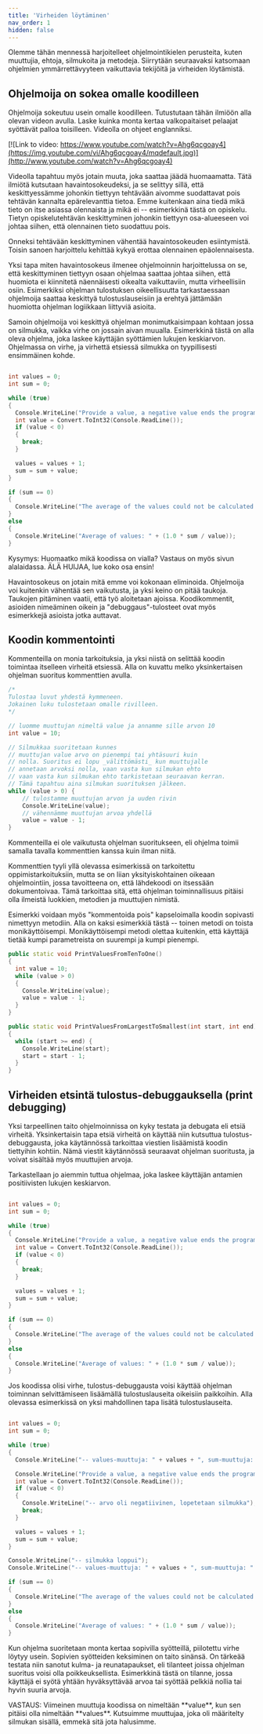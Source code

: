 ```yaml
---
title: 'Virheiden löytäminen'
nav_order: 1
hidden: false
---
```


Olemme tähän mennessä harjoitelleet ohjelmointikielen perusteita, kuten muuttujia, ehtoja, silmukoita ja metodeja. Siirrytään seuraavaksi katsomaan ohjelmien ymmärrettävyyteen vaikuttavia tekijöitä ja virheiden löytämistä.

## Ohjelmoija on sokea omalle koodilleen

Ohjelmoija sokeutuu usein omalle koodilleen. Tutustutaan tähän ilmiöön alla olevan videon avulla. Laske kuinka monta kertaa valkopaitaiset pelaajat syöttävät palloa toisilleen. Videolla on ohjeet englanniksi.

[![Link to video: https://www.youtube.com/watch?v=Ahg6qcgoay4](https://img.youtube.com/vi/Ahg6qcgoay4/mqdefault.jpg)](http://www.youtube.com/watch?v=Ahg6qcgoay4)

Videolla tapahtuu myös jotain muuta, joka saattaa jäädä huomaamatta. Tätä ilmiötä kutsutaan havaintosokeudeksi, ja se selittyy sillä, että keskittyessämme johonkin tiettyyn tehtävään aivomme suodattavat pois tehtävän kannalta epärelevanttia tietoa. Emme kuitenkaan aina tiedä mikä tieto on itse asiassa olennaista ja mikä ei -- esimerkkinä tästä on opiskelu. Tietyn opiskelutehtävän keskittyminen johonkin tiettyyn osa-alueeseen voi johtaa siihen, että olennainen tieto suodattuu pois.

Onneksi tehtävään keskittyminen vähentää havaintosokeuden esiintymistä. Toisin sanoen harjoittelu kehittää kykyä erottaa olennainen epäolennaisesta.

Yksi tapa miten havaintosokeus ilmenee ohjelmoinnin harjoittelussa on se, että keskittyminen tiettyyn osaan ohjelmaa saattaa johtaa siihen, että huomiota ei kiinnitetä näennäisesti oikealta vaikuttaviin, mutta virheellisiin osiin. Esimerkiksi ohjelman tulostuksen oikeellisuutta tarkastaessaan ohjelmoija saattaa keskittyä tulostuslauseisiin ja erehtyä jättämään huomiotta ohjelman logiikkaan liittyviä asioita.

Samoin ohjelmoija voi keskittyä ohjelman monimutkaisimpaan kohtaan jossa on silmukka, vaikka virhe on jossain aivan muualla. Esimerkkinä tästä on alla oleva ohjelma, joka laskee käyttäjän syöttämien lukujen keskiarvon. Ohjelmassa on virhe, ja virhettä etsiessä silmukka on tyypillisesti ensimmäinen kohde. 

```cpp

int values = 0;
int sum = 0;

while (true)
{
  Console.WriteLine("Provide a value, a negative value ends the program");
  int value = Convert.ToInt32(Console.ReadLine());
  if (value < 0)
  {
    break;
  }

  values = values + 1;
  sum = sum + value;
}

if (sum == 0)
{
  Console.WriteLine("The average of the values could not be calculated.");
}
else
{
  Console.WriteLine("Average of values: " + (1.0 * sum / value));
}
```

Kysymys: Huomaatko mikä koodissa on vialla? Vastaus on myös sivun alalaidassa. ÄLÄ HUIJAA, lue koko osa ensin!

Havaintosokeus on jotain mitä emme voi kokonaan eliminoida. Ohjelmoija voi kuitenkin vähentää sen vaikutusta, ja yksi keino on pitää taukoja. Taukojen pitäminen vaatii, että työ aloitetaan ajoissa. Koodikommentit, asioiden nimeäminen oikein ja "debuggaus"-tulosteet ovat myös esimerkkejä asioista jotka auttavat.

## Koodin kommentointi

Kommenteilla on monia tarkoituksia, ja yksi niistä on selittää koodin toimintaa itselleen virheitä etsiessä. Alla on kuvattu melko yksinkertaisen ohjelman suoritus kommenttien avulla.

```cpp
/*
Tulostaa luvut yhdestä kymmeneen.
Jokainen luku tulostetaan omalle rivilleen.
*/

// luomme muuttujan nimeltä value ja annamme sille arvon 10
int value = 10;

// Silmukkaa suoritetaan kunnes
// muuttujan value arvo on pienempi tai yhtäsuuri kuin
// nolla. Suoritus ei lopu _välittömästi_ kun muuttujalle
// annetaan arvoksi nolla, vaan vasta kun silmukan ehto
// vaan vasta kun silmukan ehto tarkistetaan seuraavan kerran.
// Tämä tapahtuu aina silmukan suorituksen jälkeen.
while (value > 0) {
    // tulostamme muuttujan arvon ja uuden rivin
    Console.WriteLine(value);
    // vähennämme muuttujan arvoa yhdellä
    value = value - 1;
}
```

Kommenteilla ei ole vaikutusta ohjelman suoritukseen, eli ohjelma toimii samalla tavalla kommenttien kanssa kuin ilman niitä.

Kommenttien tyyli yllä olevassa esimerkissä on tarkoitettu oppimistarkoituksiin, mutta se on liian yksityiskohtainen oikeaan ohjelmointiin, jossa tavoitteena on, että lähdekoodi on itsessään dokumentoivaa. Tämä tarkoittaa sitä, että ohjelman toiminnallisuus pitäisi olla ilmeistä luokkien, metodien ja muuttujien nimistä.

Esimerkki voidaan myös "kommentoida pois" kapseloimalla koodin sopivasti nimettyyn metodiin. Alla on kaksi esimerkkiä tästä -- toinen metodi on toista monikäyttöisempi. Monikäyttöisempi metodi olettaa kuitenkin, että käyttäjä tietää kumpi parametreista on suurempi ja kumpi pienempi.


```cpp
public static void PrintValuesFromTenToOne()
{
  int value = 10;
  while (value > 0)
  {
    Console.WriteLine(value);
    value = value - 1;
  }
}
```

```cpp
public static void PrintValuesFromLargestToSmallest(int start, int end)
{
  while (start >= end) {
    Console.WriteLine(start);
    start = start - 1;
  }
}
```

## Virheiden etsintä tulostus-debuggauksella (print debugging)

Yksi tarpeellinen taito ohjelmoinnissa on kyky testata ja debugata eli etsiä virheitä. Yksinkertaisin tapa etsiä virheitä on käyttää niin kutsuttua tulostus-debuggausta, joka käytännössä tarkoittaa viestien lisäämistä koodin tiettyihin kohtiin. Nämä viestit käytännössä seuraavat ohjelman suoritusta, ja voivat sisältää myös muuttujien arvoja.

Tarkastellaan jo aiemmin tuttua ohjelmaa, joka laskee käyttäjän antamien positiivisten lukujen keskiarvon.

```cpp

int values = 0;
int sum = 0;

while (true)
{
  Console.WriteLine("Provide a value, a negative value ends the program");
  int value = Convert.ToInt32(Console.ReadLine());
  if (value < 0)
  {
    break;
  }

  values = values + 1;
  sum = sum + value;
}

if (sum == 0)
{
  Console.WriteLine("The average of the values could not be calculated.");
}
else
{
  Console.WriteLine("Average of values: " + (1.0 * sum / value));
}
```

Jos koodissa olisi virhe, tulostus-debuggausta voisi käyttää ohjelman toiminnan selvittämiseen lisäämällä tulostuslauseita oikeisiin paikkoihin. Alla olevassa esimerkissä on yksi mahdollinen tapa lisätä tulostuslauseita.


```cpp

int values = 0;
int sum = 0;

while (true)
{
  Console.WriteLine("-- values-muuttuja: " + values + ", sum-muuttuja: " + sum);

  Console.WriteLine("Provide a value, a negative value ends the program");
  int value = Convert.ToInt32(Console.ReadLine());
  if (value < 0)
  {
    Console.WriteLine("-- arvo oli negatiivinen, lopetetaan silmukka");
    break;
  }

  values = values + 1;
  sum = sum + value;
}

Console.WriteLine("-- silmukka loppui");
Console.WriteLine("-- values-muuttuja: " + values + ", sum-muuttuja: " + sum);

if (sum == 0)
{
  Console.WriteLine("The average of the values could not be calculated.");
}
else
{
  Console.WriteLine("Average of values: " + (1.0 * sum / value));
}
```

Kun ohjelma suoritetaan monta kertaa sopivilla syötteillä, piilotettu virhe löytyy usein. Sopivien syötteiden keksiminen on taito sinänsä. On tärkeää testata niin sanotut kulma- ja reunatapaukset, eli tilanteet joissa ohjelman suoritus voisi olla poikkeuksellista. Esimerkkinä tästä on tilanne, jossa käyttäjä ei syötä yhtään hyväksyttävää arvoa tai syöttää pelkkiä nollia tai hyvin suuria arvoja.

<Note>
VASTAUS: 
Viimeinen muuttuja koodissa on nimeltään **value**, kun sen pitäisi olla nimeltään **values**. Kutsuimme muuttujaa, joka oli määritelty silmukan sisällä, emmekä sitä jota halusimme.
</Note>
